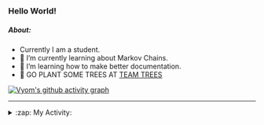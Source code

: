 ### Hello World!

##### About:
- Currently I am a student.
- 🌱 I’m currently learning about Markov Chains.
- 🌱 I’m learning how to make better documentation.
- 🌱 GO PLANT SOME TREES AT [TEAM TREES](https://teamtrees.org/)

[![Vyom's github activity graph](https://activity-graph.herokuapp.com/graph?username=Vyvy-vi)](https://github.com/ashutosh00710/github-readme-activity-graph)

---
<details>
  <summary>:zap: My Activity:</summary>
  
<!--START_SECTION:waka-->
![Code Time](http://img.shields.io/badge/Code%20Time-831%20hrs%2022%20mins-blue)

**I'm a Night 🦉** 

```text
🌞 Morning    67 commits     ██░░░░░░░░░░░░░░░░░░░░░░░   8.26% 
🌆 Daytime    200 commits    ██████░░░░░░░░░░░░░░░░░░░   24.66% 
🌃 Evening    278 commits    ████████░░░░░░░░░░░░░░░░░   34.28% 
🌙 Night      266 commits    ████████░░░░░░░░░░░░░░░░░   32.8%

```
📅 **I'm Most Productive on Sunday** 

```text
Monday       72 commits     ██░░░░░░░░░░░░░░░░░░░░░░░   8.88% 
Tuesday      134 commits    ████░░░░░░░░░░░░░░░░░░░░░   16.52% 
Wednesday    122 commits    ███░░░░░░░░░░░░░░░░░░░░░░   15.04% 
Thursday     107 commits    ███░░░░░░░░░░░░░░░░░░░░░░   13.19% 
Friday       108 commits    ███░░░░░░░░░░░░░░░░░░░░░░   13.32% 
Saturday     92 commits     ██░░░░░░░░░░░░░░░░░░░░░░░   11.34% 
Sunday       176 commits    █████░░░░░░░░░░░░░░░░░░░░   21.7%

```


📊 **This Week I Spent My Time On** 

```text
🔥 Editors: 
VS Code                  3 hrs 47 mins       ███████████████████████░░   93.81% 
Vim                      14 mins             █░░░░░░░░░░░░░░░░░░░░░░░░   6.19%

🐱‍💻 Projects: 
palantir                 3 hrs 8 mins        ███████████████████░░░░░░   77.77% 
praise                   34 mins             ███░░░░░░░░░░░░░░░░░░░░░░   14.28% 
Call-Reminders-template  6 mins              ░░░░░░░░░░░░░░░░░░░░░░░░░   2.85% 
Unknown Project          6 mins              ░░░░░░░░░░░░░░░░░░░░░░░░░   2.59% 
discord-bot-army-basic-bo4 mins              ░░░░░░░░░░░░░░░░░░░░░░░░░   1.76%

```


 Last Updated on 07/07/2022 15:04:08 UTC
<!--END_SECTION:waka-->
</details>
